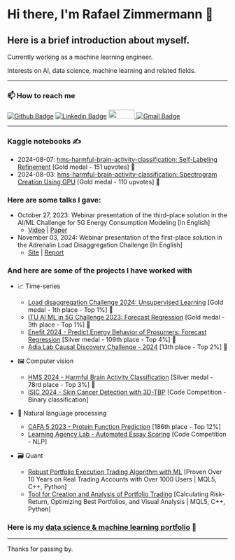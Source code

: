 
# Hi there, I'm Rafael Zimmermann 👋

## Here is a brief introduction about myself.

Currently working as a machine learning engineer.

Interests on AI, data science, machine learning and related fields.

---

### 📫 How to reach me 
[![Github Badge](https://img.shields.io/badge/-Github-000?style=flat-square&logo=Github&logoColor=white)](https://github.com/rafaelsudbrackzimmermann)
[![Linkedin Badge](https://img.shields.io/badge/-LinkedIn-blue?style=flat-square&logo=Linkedin&logoColor=white)](https://www.linkedin.com/in/rafael-sudbrack-zimmermann-827444ab/)
<a href="https://www.kaggle.com/rafaelzimmermann1">
  <img src="https://www.dataapplab.com/wp-content/uploads/2017/06/kaggle-logo-gray-300.png" width="60px" height="20px">
</a>
[![Gmail Badge](https://img.shields.io/badge/-Gmail-c14438?style=flat-square&logo=Gmail&logoColor=white)](mailto:rafaelszimmermann@gmail.com)

---

### Kaggle notebooks ✍️
- 2024-08-07: [hms-harmful-brain-activity-classification: Self-Labeling Refinement](https://www.kaggle.com/code/rafaelzimmermann1/no-ensemble-new-spectrograms-label-refine) [Gold medal - 151 upvotes] 🥇
- 2024-08-03: [hms-harmful-brain-activity-classification: Spectrogram Creation Using GPU](https://www.kaggle.com/code/rafaelzimmermann1/hms-spectrogram-creation-using-gpu) [Gold medal - 110 upvotes] 🥇

### Here are some talks I gave:
- October 27, 2023: Webinar presentation of the third-place solution in the AI/ML Challenge for 5G Energy Consumption Modeling [In English]
  - [Video](https://www.youtube.com/watch?v=G5CTO2ANOqk) | [Paper](https://github.com/ITU-AI-ML-in-5G-Challenge/-3-Place-Solution-5G-Energy-Consumption-Modelling-Challenge/blob/main/ITUJ-2024-0022.R2_APR_TSB_EDIT.pdf)
- November 03, 2024: Webinar presentation of the first-place solution in the Adrenalin Load Disaggregation Challenge [In English]
  - [Site](https://adrenalin.energy/Load-Disaggregation-Challenge-Energy-use-in-buildings) | [Report](https://github.com/rafaelsudbrackzimmermann/1-PLACE-SOLUTION-ADRENALIN/blob/main/Submission%201/Report.docx)

### And here are some of the projects I have worked with
- :chart_with_upwards_trend: Time-series
  - [Load disaggregation Challenge 2024: Unsupervised Learning](https://codalab.lisn.upsaclay.fr/competitions/19659) [Gold medal - 1th place - Top 1%] 🥇
  - [ITU AI ML in 5G Challenge 2023: Forecast Regression](https://aiforgood.itu.int/event/5g-energy-consumption-modelling-ai-ml-solutions-for-climate-change/) [Gold medal - 3th place - Top 1%] 🥇
  - [Enefit 2024 - Predict Energy Behavior of Prosumers: Forecast Regression](https://www.kaggle.com/competitions/predict-energy-behavior-of-prosumers/overview) [Silver medal - 109th place - Top 4%] 🥈
  - [Adia Lab Causal Discovery Challenge - 2024](https://hub.crunchdao.com/competitions/causality-discovery) [13th place - Top 2%] 🥈

- :framed_picture: Computer vision
  - [HMS 2024 - Harmful Brain Activity Classification](https://www.kaggle.com/competitions/hms-harmful-brain-activity-classification) [Silver medal - 78rd place - Top 3%] 🥈
  - [ISIC 2024 - Skin Cancer Detection with 3D-TBP](https://www.kaggle.com/competitions/isic-2024-challenge) [Code Competition - Binary classification]

- :page_facing_up: Natural language processing
  - [CAFA 5 2023 - Protein Function Prediction](https://www.kaggle.com/competitions/cafa-5-protein-function-prediction) [186th place - Top 12%]
  - [Learning Agency Lab - Automated Essay Scoring](https://www.kaggle.com/competitions/learning-agency-lab-automated-essay-scoring-2) [Code Competition - NLP]

- :card_file_box: Quant
  - [Robust Portfolio Execution Trading Algorithm with ML](https://github.com/rafaelsudbrackzimmermann/-MachineLearning/blob/main/Quant.md) [Proven Over 10 Years on Real Trading Accounts with Over 1000 Users | MQL5, C++, Python]
  - [Tool for Creation and Analysis of Portfolio Trading](https://github.com/rafaelsudbrackzimmermann/-MachineLearning/blob/main/Quant.md) [Calculating Risk-Return, Optimizing Best Portfolios, and Visual Analysis | MQL5, C++, Python]

### Here is my [data science & machine learning portfolio](https://github.com/rafaelsudbrackzimmermann/-MachineLearning) :robot:

---

Thanks for passing by.

